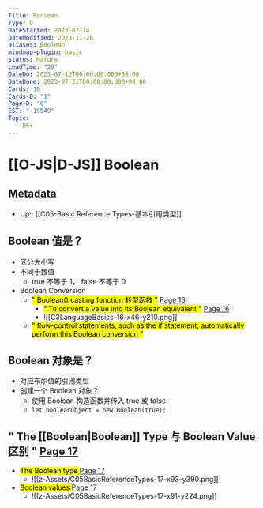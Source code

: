 ```yaml
---
Title: Boolean
Type: D
DateStarted: 2023-07-14
DateModified: 2023-11-28
aliases: Boolean
mindmap-plugin: basic
status: Mature
LeadTime: "20"
DateDo: 2023-07-12T00:00:00.000+08:00
DateDone: 2023-07-31T00:00:00.000+08:00
Cards: 10
Cards-D: "1"
Page-D: "0"
EST: "-19549"
Topic:
  - DS+
---
```


# [[O-JS|D-JS]] Boolean

## Metadata

- Up:: [[C05-Basic Reference Types-基本引用类型]]

## Boolean 值是？

- 区分大小写
- 不同于数值
  - true 不等于 1， false 不等于 0
- Boolean Conversion
  - <mark class="hltr-orange ">" Boolean() casting function 转型函数 "</mark> [Page 16 ](zotero://open-pdf/library/items/2BS329KQ?page=16&annotation=HTTDACCT)
    - <mark class="hltr-yellow ">" To convert a value into its Boolean equivalent "</mark> [Page 16 ](zotero://open-pdf/library/items/2BS329KQ?page=16&annotation=H5YGYMRG)
    - ![[C3LanguageBasics-16-x46-y210.png]]
  - <mark class="hltr-yellow ">" flow-control statements, such as the if statement, automatically perform this Boolean conversion "</mark>

## Boolean 对象是？

- 对应布尔值的引用类型
- 创建一个 Boolean 对象？
  - 使用 Boolean 构造函数并传入 true 或 false
  - `let booleanObject = new Boolean(true);`

## " The [[Boolean|Boolean]] Type 与 Boolean Value 区别 " [Page 17 ](zotero://open-pdf/library/items/6CRSJHBD?page=17&annotation=YZAPCZN6)

- <mark class="hltr-orange "> The Boolean type </mark> [Page 17](zotero://open-pdf/library/items/6CRSJHBD?page=17&annotation=MP9GBAAN)
  - ![[z-Assets/C05BasicReferenceTypes-17-x93-y390.png]]
- <mark class="hltr-orange "> Boolean values </mark> [Page 17](zotero://open-pdf/library/items/6CRSJHBD?page=17&annotation=WP3KNF32)
  - ![[z-Assets/C05BasicReferenceTypes-17-x91-y224.png]]
